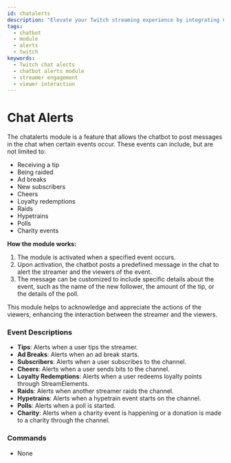 ```yaml
---
id: chatalerts
description: "Elevate your Twitch streaming experience by integrating Chat Alerts into your chatbot, ensuring no viewer interaction goes unnoticed."
tags:
  - chatbot
  - module
  - alerts
  - twitch
keywords:
  - Twitch chat alerts
  - chatbot alerts module
  - streamer engagement
  - viewer interaction
---
```

# Chat Alerts

The chatalerts module is a feature that allows the chatbot to post messages in the chat when certain events occur. These events can include, but are not limited to:

- Receiving a tip
- Being raided
- Ad breaks
- New subscribers
- Cheers
- Loyalty redemptions
- Raids
- Hypetrains
- Polls
- Charity events

**How the module works:**

1. The module is activated when a specified event occurs.
2. Upon activation, the chatbot posts a predefined message in the chat to alert the streamer and the viewers of the event.
3. The message can be customized to include specific details about the event, such as the name of the new follower, the amount of the tip, or the details of the poll.

This module helps to acknowledge and appreciate the actions of the viewers, enhancing the interaction between the streamer and the viewers.

### Event Descriptions

- **Tips**: Alerts when a user tips the streamer.
- **Ad Breaks**: Alerts when an ad break starts.
- **Subscribers**: Alerts when a user subscribes to the channel.
- **Cheers**: Alerts when a user sends bits to the channel.
- **Loyalty Redemptions**: Alerts when a user redeems loyalty points through StreamElements.
- **Raids**: Alerts when another streamer raids the channel.
- **Hypetrains**: Alerts when a hypetrain event starts on the channel.
- **Polls**: Alerts when a poll is started.
- **Charity**: Alerts when a charity event is happening or a donation is made to a charity through the channel.

### Commands

- None
